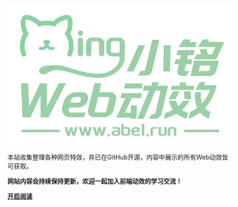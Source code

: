 ![logo](./public/logo_1.png)

本站收集整理各种网页特效，并已在GitHub开源，内容中展示的所有Web动效皆可获取。

**网站内容会持续保持更新，欢迎一起加入前端动效的学习交流！**

[**开启阅读**](README.md)
